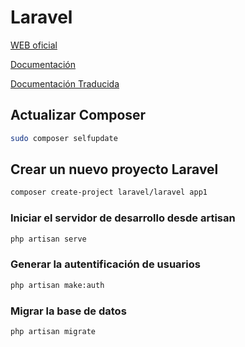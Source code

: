 # Laravel
[WEB oficial](https://laravel.com)

[Documentación](https://laravel.com/docs/5.3)

[Documentación Traducida](http://laraveles.com/docs/5.1/)

## Actualizar Composer
```bash
sudo composer selfupdate
```

## Crear un nuevo proyecto Laravel
```bash
composer create-project laravel/laravel app1
```

### Iniciar el servidor de desarrollo desde artisan
```bash
php artisan serve
```

### Generar la autentificación de usuarios
```bash
php artisan make:auth
```

### Migrar la base de datos
```bash
php artisan migrate
```
